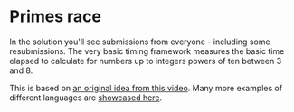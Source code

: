 # Primes race

In the solution you'll see submissions from everyone - including some resubmissions. The very basic timing framework measures the basic time elapsed to calculate for numbers up to integers powers of ten between 3 and 8. 

This is based on [an original idea from this video](https://www.youtube.com/watch?v=D3h62rgewZM). Many more examples of different languages are [showcased here](https://github.com/davepl/Primes).
 
